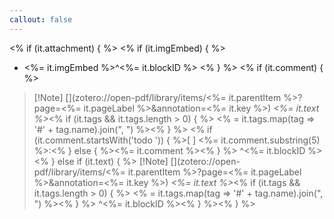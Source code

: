 ```yaml
---
callout: false
---
```

<% if (it.attachment) { %>
<% if (it.imgEmbed) { %>
- <%= it.imgEmbed %>^<%= it.blockID %>
<% } %>
<% if (it.comment) { %>
> [!Note] [](zotero://open-pdf/library/items/<%= it.parentItem %>?page=<%= it.pageLabel %>&annotation=<%= it.key %>) 
> *<%= it.text %>*<% if (it.tags && it.tags.length > 0) { %> <% = it.tags.map(tag => '#' + tag.name).join(", ") %><% } %>
><% if (it.comment.startsWith('todo ')) { %>[ ] <%= it.comment.substring(5) %>:<% } else { %><%= it.comment %><% } %>
>^<%= it.blockID %><% } else if (it.text) { %>
> [!Note] [](zotero://open-pdf/library/items/<%= it.parentItem %>?page=<%= it.pageLabel %>&annotation=<%= it.key %>)
>*<%= it.text %>*<% if (it.tags && it.tags.length > 0) { %> <% = it.tags.map(tag => '#' + tag.name).join(", ") %><% } %>
>^<%= it.blockID %><% } %><% } %>